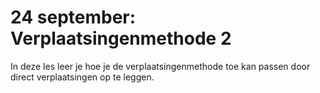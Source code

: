 # 24 september: Verplaatsingenmethode 2

In deze les leer je hoe je de verplaatsingenmethode toe kan passen door direct verplaatsingen op te leggen.